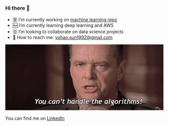 ### Hi there :wave:

- :u55b6: I’m currently working on [machine learning repo](https://github.com/syhwawa/Machine_Learning)
- :new: I’m currently learning deep learning and AWS
- :u5408: I’m looking to collaborate on data science projects
- :email: How to reach me: yuhao.sun1992@gmail.com

![](https://github.com/syhwawa/syhwawa/blob/main/giphy.gif)

You can find me on [LinkedIn](https://www.linkedin.com/in/yuhao-sun/)
